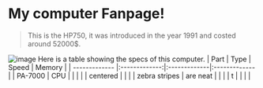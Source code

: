 # My computer Fanpage!
> This is the HP750, it was introduced in the year 1991 and costed around 52000$.

![image](http://www.hpmuseum.net/images/750-48.jpg)
Here is a table showing the specs of this computer.
| Part        | Type            | Speed        | Memory       |
| ------------- |:-------------:|:-------------|:-------------|
| PA-7000       | CPU           |              |              |
|               | centered      |              |              |
| zebra stripes | are neat      |              |              | 
|          t    |               |              |              |
